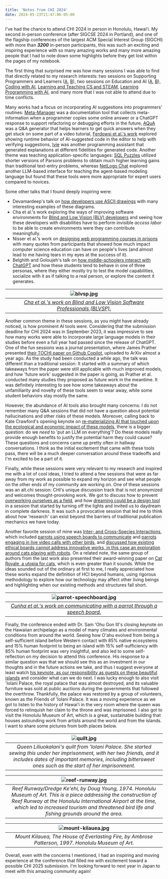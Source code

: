 ```yaml
---
title: 'Notes from CHI 2024'
date: 2024-05-23T21:47:06-05:00
---
```





I've had the chance to attend CHI 2024 in person in Honolulu, Hawaiʻi.
My second in-person conference (after SIGCSE 2024 in Portland), and one of the flagship conferences
of the largest ACM Special Interest Group (SIGCHI) with more than ***3200*** in-person participants, this was such an exciting and inspiring experience with so many amazing works and many more amazing people that I had to note down some highlights before they get lost within the pages of my notebook.




The first thing that surprised me was how many sessions I was able to find that directly related to my research interests: two sessions on Supporting Programmers and Learners ([A](https://programs.sigchi.org/chi/2024/program/session/156204), [B](https://programs.sigchi.org/chi/2024/program/session/156205)), two sessions on Education and AI ([A](https://programs.sigchi.org/chi/2024/program/session/156110), [B](https://programs.sigchi.org/chi/2024/program/session/156088)), [Coding with AI](https://programs.sigchi.org/chi/2024/program/session/156101), [Learning and Teaching CS and STEAM](https://programs.sigchi.org/chi/2024/program/session/156186), [Learning Programming with AI](https://programs.sigchi.org/chi/2024/program/session/156041), and many more that I was not able to attend due to time conflicts.




Many works had a focus on incorporating AI suggestions into programmers' routines: [Meta-Manager](https://dl.acm.org/doi/10.1145/3613904.3642676) was a documentation tool that collects meta-information when a programmer copies some online answer or a ChatGPT response to support refactoring or debugging efforts in the future, [AQuA](https://dl.acm.org/doi/10.1145/3613904.3642752) was a Q&A generator that helps learners to get quick answers when they get stuck on some part of a video tutorial, [Ferdowsi et al.'s work](https://dl.acm.org/doi/10.1145/3613904.3642495) explored showing runtime behavior of AI-suggested code in the editor to help with verifying suggestions, [Ivie](https://dl.acm.org/doi/10.1145/3613904.3642239) was another programming assistant that generated explanations at different fidelities for generated code. Another theme was teaching application-specific languages: [SQL Puzzles](https://dl.acm.org/doi/10.1145/3613904.3641910) utilized shorter versions of Parsons problems to obtain much higher learning gains than traditional text-entry problems, whereas [NetLogo Chat](https://dl.acm.org/doi/10.1145/3613904.3642377) explored another LLM-based interface for teaching the agent-based modeling language but found that these tools were more appropriate for expert users compared to novices.




Some other talks that I found deeply inspiring were:
- Devamardeep's talk on [how developers use ASCII drawings](https://dl.acm.org/doi/10.1145/3613904.3642683) with many interesting examples of these diagrams.
- Cha et al.'s work exploring the ways of improving software environments for [Blind and Low Vision (BLV) developers](https://dl.acm.org/doi/10.1145/3613904.3642130) and seeing how these developers with disabilities have to perform invisible *access labor* to be able to create environments were they can contribute meaningfully.
- Nisser et al.'s work on [designing web programming courses in prisons](https://dl.acm.org/doi/10.1145/3613904.3642717) with many quotes from participants that showed how much impact computer science education can have on people's lives (and almost lead to me having tears in my eyes at the success of it).
- Belghith and Goloujeh's talk on [how middle-schoolers interact with ChatGPT](https://dl.acm.org/doi/10.1145/3613904.3642332) and how these students tend to behave in one of three personas, where they either mostly try to test the model capabilities, socialize with it as if talking to a real person, or explore the content it generates.




| ![blvsp.jpg](/images/chi2024/blvsp.jpg) |
|:--:|
| *[Cha et al.'s work on Blind and Low Vision Software Professionals (BLVSP).](https://dl.acm.org/doi/10.1145/3613904.3642130)* |




Another common theme in these sessions, as you might have already noticed, is how prominent AI tools were. Considering that the submission deadline for CHI 2024 was in September 2023, it was impressive to see how many works were able to incorporate large language models in their studies before even a full year had passed since the release of ChatGPT. One of the fun sessions was a journal presentation, where James Prather presented [their TOCHI paper on Github Copilot](https://dl.acm.org/doi/10.1145/3617367), uploaded to ArXiv almost a year ago. As the study had been conducted a while ago, the talk was different than a traditional session: It started with a summary of which takeaways from the paper were still applicable with much improved models, and how 'future work' suggested in the paper is going, as Prather et al. conducted many studies they proposed as future work in the meantime. It was definitely interesting to see how some takeaways about the unfamiliarity and novelty of these tools seem to wear away, while some student behaviors stay mostly the same.




However, the abundance of AI tools also brought many concerns: I do not remember many Q&A sessions that did not have a question about potential hallucinations and other risks of these models. Moreover, calling back to Kate Crawford's opening keynote on [re-materializing AI that touched upon the ecological and economic impact of these models](https://programs.sigchi.org/chi/2024/program/session/155719), there is a bigger question: do we _need_ to 'put an LLM on everything'? Do these models really provide enough benefits to justify the potential harm they could cause? These questions and concerns came up pretty often in hallway conversations. I think as the initial excitement that came with these tools pass, there will be a much deeper conversation around these tradeoffs and I'm excited to be a part of it.




Finally, while these sessions were very relevant to my research and inspired me with a lot of cool ideas, I tried to attend a few sessions that were as far away from my work as possible to expand my horizon and see what people on the other ends of my community are working on. One of these sessions was an alt.chi session: CHI's unique discussion track that is not anonymized and welcomes thought-provoking work. We got to discuss how to prevent [overworking ourselves as a field](https://dl.acm.org/doi/10.1145/3613905.3644052), and how [dreaming could be a design tool](https://dl.acm.org/doi/10.1145/3613905.3644054) in a session that started by turning off the lights and invited us to daydream in complete darkness. It was such a provocative session that led me to think about how 'research' can exist beyond the barriers of traditional publication mechanics we have today.






Another favorite session of mine was [Inter- and Cross-Species Interactions](https://programs.sigchi.org/chi/2024/my-schedule/session/156124), which included [parrots using speech boards to communicate](https://dl.acm.org/doi/10.1145/3613904.3643654) and [parrots engaging in live video calls with other birds](https://dl.acm.org/doi/10.1145/3613904.3641938), and [discussed how existing ethical boards cannot address innovative works, in this case an exploration around cats playing with robots](https://dl.acm.org/doi/10.1145/3613904.3641994). On a related note, the same group of authors from the last work also presented their award-winning paper on [Cat Royale, a utopia for cats](https://dl.acm.org/doi/10.1145/3613904.3642115), which is even greater than it sounds. While the ideas sounded out of the ordinary at first to me, I really appreciated how these works expand the definition of HCI beyond humans, using rigorous methodology to explore how our technology may affect other living beings and highlighting when our existing methods and structures fall short.


| ![parrot-speechboard.jpg](/images/chi2024/parrot-speechboard.jpg) |
|:--:|
| *[Cunha et al.'s work on communicating with a parrot through a speech board.](https://dl.acm.org/doi/pdf/10.1145/3613904.3643654)* |




Finally, the conference ended with Dr. Sam ʻOhu Gon III's closing keynote on the Hawaiian archipelago as a model of many climates and environmental conditions from around the world. Seeing how O'ahu evolved from being a self-sufficient island before Western contact with 85% native ecosystems and 15% human footprint to being an island with 15% self-sufficiency with 85% human footprint was very insightful, and also led to some self-reflection on my decision to attend this conference. His response to a similar question was that we should see this as an investment in our thoughts and in the future actions we take, and thus I suggest everyone at least watch [his keynote, as our responsibility as guests on these beautiful islands](https://www.youtube.com/live/C4TzKyL5Hak?si=SyjlIbZ4QLlYdauy) and consider what can we do next. I was lucky enough to also visit 'Iolani Palace, the royal palace that was almost destroyed, and its valuable furniture was sold at public auctions during the governments that followed the overthrow. Thankfully, the palace was restored by a group of volunteers, known as the Friends of 'Iolani Palace. It was a moving experience as we got to listen to the history of Hawai'i in the very room where the queen was forced to relinquish her claim to the throne and was imprisoned. I also got to visit the Honolulu Museum of Art, which is a great, sustainable building that houses astounding work from artists around the world and from the islands. I want to share some pictures from both places below.


| ![quilt.jpg](/images/chi2024/quilt.jpg) |
|:--:|
| *Queen Liliuokalani's quilt from 'Iolani Palace. She started sewing this under her imprisonment, with her two friends, and it includes dates of important memories, including bittersweet ones such as the start of her imprisonment.* |


| ![reef-runway.jpg](/images/chi2024/reef-runway.jpg) |
|:--:|
| *Reef Runway/Dredge Ke'ehi, by Doug Young, 1974. Honolulu Museum of Art. This is a piece addressing the construction of Reef Runway at the Honolulu International Airport at the time, which led to increased tourism and threatened bird life and fishing grounds around the area.* |


| ![mount-kilauea.jpg](/images/chi2024/mount-kilauea.jpg) |
|:--:|
| *Mount Kilauea, The House of Everlasting Fire, by Ambrose Patterson, 1997. Honolulu Museum of Art.* |


Overall, even with the concerns I mentioned, I had an inspiring and moving experience at the conference that filled me with excitement toward a possible CHI 2025 submission. I'm looking forward to next year in Japan to meet with this amazing community again!



